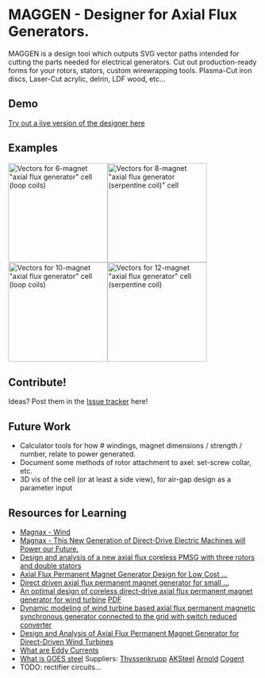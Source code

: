 # MAGGEN - Designer for Axial Flux Generators.
MAGGEN is a design tool which outputs SVG vector paths intended for cutting the parts needed for electrical generators.
Cut out production-ready forms for your rotors, stators, custom wirewrapping tools.  Plasma-Cut iron discs, Laser-Cut acrylic, delrin, LDF wood, etc...

## Demo
[Try out a live version of the designer here](http://htmlpreview.github.io/?https://raw.githubusercontent.com/subatomicglue/maggen/master/index.html)

## Examples
<img alt='Vectors for 6-magnet "axial flux generator" cell (loop coils)' title='Vectors for 6-magnet "axial flux generator" cell (loop coils)' src="examples/6loops.svg" width='200px'><img alt='Vectors for 8-magnet "axial flux generator (serpentine coil)" cell' title='Vectors for 8-magnet "axial flux generator (serpentine coil)" cell' src="examples/8serpentine.svg" width='200px'><img alt='Vectors for 10-magnet "axial flux generator" cell (loop coils)' title='Vectors for 10-magnet "axial flux generator (loop coils)" cell' src="examples/10loops.svg" width='200px'><img alt='Vectors for 12-magnet "axial flux generator" cell (serpentine coil)' title='Vectors for 12-magnet "axial flux generator" cell (serpentine coil)' src="examples/12serpentine.svg" width='200px'>

## Contribute!
Ideas?  Post them in the [Issue tracker](https://github.com/subatomicglue/maggen/issues) here!

## Future Work

* Calculator tools for how # windings, magnet dimensions / strength / number, relate to power generated.
* Document some methods of rotor attachment to axel: set-screw collar, etc.
* 3D vis of the cell (or at least a side view), for air-gap design as a parameter input

## Resources for Learning

* [Magnax - Wind](https://www.magnax.com/wind)
* [Magnax - This New Generation of Direct-Drive Electric Machines will Power our Future.](https://www.magnax.com/magnax-blog/axial-flux-vs-radial-flux-for-direct-drive-generators)
* [Design and analysis of a new axial flux coreless PMSG with three rotors and double stators](https://www.sciencedirect.com/science/article/pii/S2211379716302819)
* [Axial Flux Permanent Magnet Generator Design for Low Cost ...](https://we.riseup.net/assets/233731/Axial+Flux+Permanent+Magnet+Generator+Design.pdf)
* [Direct driven axial flux permanent magnet generator for small ...](https://www.researchgate.net/publication/277148719_Direct_driven_axial_flux_permanent_magnet_generator_for_small-scale_wind_power_applications)
* [An optimal design of coreless direct-drive axial flux
permanent magnet generator for wind turbine](http://iopscience.iop.org/article/10.1088/1742-6596/439/1/012039) [PDF](http://iopscience.iop.org/article/10.1088/1742-6596/439/1/012039/pdf)
* [Dynamic modeling of wind turbine based axial flux permanent magnetic synchronous generator connected to the grid with switch reduced converter](https://www.sciencedirect.com/science/article/pii/S209044791500177X)
* [Design and Analysis of Axial Flux Permanent Magnet Generator for Direct-Driven Wind Turbines](https://www.iaras.org/iaras/journals/caijps/design-and-analysis-of-axial-flux-permanent-magnet-generator-for-direct-driven-wind-turbines)
* [What are Eddy Currents](https://www.magcraft.com/blog/what-are-eddy-currents)
* [What is GOES steel](https://en.wikipedia.org/wiki/Electrical_steel) Suppliers: [Thyssenkrupp](https://www.thyssenkrupp-steel.com/en/products/electrical-steel/electrical-steel-grain-oriented/electrical-steel-grain-oriented.html) [AKSteel](https://www.aksteel.com/our-products/electrical-steel/grain-oriented-electrical-steels) [Arnold](http://www.arnoldmagnetics.com/materials/grain-oriented-electrical-steel-goes/) [Cogent](https://cogent-power.com/products/grain-oriented-electrical-steel)
* TODO: rectifier circuits...



